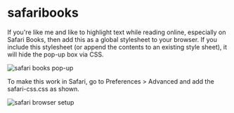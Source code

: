 # safaribooks

If you're like me and like to highlight text while reading online, especially on Safari Books, then add this as a global stylesheet to your browser. If you include this stylesheet (or append the contents to an existing style sheet), it will hide the pop-up box via CSS.

![safari books pop-up](http://unevenpath.com/images/safaribooks-popup.png)

To make this work in Safari, go to Preferences > Advanced and add the safari-css.css as shown.

![safari browser setup](http://unevenpath.com/images/safari-stylesheet.png)
